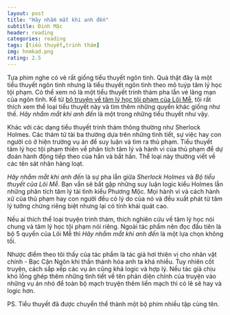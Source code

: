 ```yaml
---
layout: post
title: "Hãy nhắm mắt khi anh đến"
subtitle: Đinh Mặc
header: reading
categories: reading
tags: [tiểu thuyết,trinh thám]
img: hnmkad.png
rating: 2.5
---
```


Tựa phim nghe có vẻ rất giống tiểu thuyết ngôn tình. Quả thật đây là một tiểu thuyết ngôn tình nhưng là tiểu thuyết ngôn tình theo mô tuýp tâm lý học tội phạm. Có thể xem nó là một tiểu thuyết trinh thám pha lẫn vẻ lãng mạn của ngôn tình. Kể từ [bộ truyện về tâm lý học tội phạm của Lôi Mễ](/reading/bo-tac-pham-cua-loi-me), tôi rất thích xem thể loại tiểu thuyết này và tìm thêm những quyển khác giống như thế. *Hãy nhắm mắt khi anh đến* là một trong những tiểu thuyết như vậy.

Khác với các dạng tiểu thuyết trinh thám thông thường như Sherlock Holmes. Các thám tử tài ba thường dựa trên những tình tiết, sự việc hay con người có ở hiện trường vụ án để suy luận và tìm ra thủ phạm. Tiểu thuyết tâm lý học tội phạm thiên về phân tích tâm lý và hành vi của thủ phạm để dự đoán hành động tiếp theo của hắn và bắt hắn. Thể loại này thường viết về các tên sát nhân hàng loạt.

*Hãy nhắm mắt khi anh đến* là sự pha lẫn giữa *Sherlock Holmes* và *Bộ tiểu thuyết của Lôi Mễ*. Bạn vẫn sẽ bắt gặp những suy luận logic kiểu Holmes lẫn những phân tích tâm lý tài tình kiểu Phương Mộc. Mọi hành vi và cách hành xử của thủ phạm hay con người đều có lý do của nó và đều xuất phát từ tâm lý tưởng chừng riêng biệt nhưng lại có tính khái quát cao.

Nếu ai thích thể loại truyện trinh thám, thích nghiên cứu về tâm lý học nói chung và tâm lý học tội phạm nói riêng. Ngoài tác phẩm nên đọc đầu tiên là bộ 5 quyển của Lôi Mễ thì *Hãy nhắm mắt khi anh đến* là một lựa chọn không tồi.

Nhược điểm theo tôi thấy của tác phẩm là tác giả hơi thiên vị cho nhân vật chính - Bạc Cận Ngôn khi thần thánh hóa anh ta khá nhiều. Tuy nhiên cốt truyện, cách sắp xếp các vụ án cũng khá logic và hợp lý. Nếu tác giả chịu khó lồng ghép thêm những tình tiết về tên phản diện chính của truyện vào những vụ án nhỏ để toàn bộ mạch truyện thêm liền mạch thì có lẽ sẽ hay và logic hơn.

PS. Tiểu thuyết đã được chuyển thể thành một bộ phim nhiều tập cùng tên.







